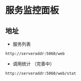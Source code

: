 # 服务监控面板

## 地址

- 服务列表

`http://serveraddr:5060/web`

- 调用统计 （完善中）

`http://serveraddr:5060/web/stat`